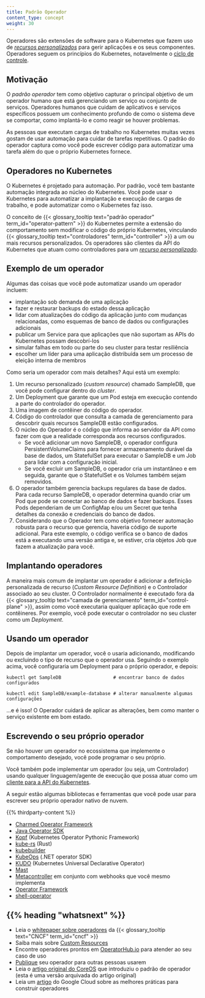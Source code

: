 ```yaml
---
title: Padrão Operador
content_type: concept
weight: 30
---
```


<!-- overview -->

Operadores são extensões de software para o Kubernetes que fazem uso de [*recursos personalizados*](/docs/concepts/extend-kubernetes/api-extension/custom-resources/) para gerir aplicações e os seus componentes. Operadores seguem os princípios do Kubernetes, notavelmente o [ciclo de controle](/pt-br/docs/concepts/architecture/controller/).




<!-- body -->

## Motivação

O *padrão operador* tem como objetivo capturar o principal objetivo de um operador humano que está gerenciando um serviço ou conjunto de serviços. Operadores humanos que cuidam de aplicativos e serviços específicos possuem um conhecimento profundo de como o sistema deve se comportar, como implantá-lo e como reagir se houver problemas.

As pessoas que executam cargas de trabalho no Kubernetes muitas vezes gostam de usar automação para cuidar de tarefas repetitivas. O padrão do operador captura como você pode escrever código para automatizar uma tarefa além do que o próprio Kubernetes fornece.

## Operadores no Kubernetes

O Kubernetes é projetado para automação. Por padrão, você tem bastante automação integrada ao núcleo do Kubernetes. Você pode usar o Kubernetes para automatizar a implantação e execução de cargas de trabalho, e pode automatizar como o Kubernetes faz isso.

O conceito de {{< glossary_tooltip text="padrão operador" term_id="operator-pattern" >}} do Kubernetes permite a extensão do comportamento sem modificar o código do próprio Kubernetes, vinculando {{< glossary_tooltip text="controladores" term_id="controller" >}} a um ou mais recursos personalizados.
Os operadores são clientes da API do Kubernetes que atuam como controladores para um [*recurso personalizado*](/docs/concepts/api-extension/custom-resources/).

## Exemplo de um operador

Algumas das coisas que você pode automatizar usando um operador incluem:

* implantação sob demanda de uma aplicação
* fazer e restaurar backups do estado dessa aplicação
* lidar com atualizações do código da aplicação junto com mudanças relacionadas, como esquemas de banco de dados ou configurações adicionais
* publicar um Service para que aplicações que não suportam as APIs do Kubernetes possam descobrí-los
* simular falhas em todo ou parte do seu cluster para testar resiliência
* escolher um líder para uma aplicação distribuída sem um processo de eleição interna de membros

Como seria um operador com mais detalhes? Aqui está um exemplo:

1. Um recurso personalizado (*custom resource*) chamado SampleDB, que você pode configurar dentro do *cluster*.
2. Um Deployment que garante que um Pod esteja em execução contendo a parte do controlador do operador.
3. Uma imagem de contêiner do código do operador.
4. Código do controlador que consulta a camada de gerenciamento para descobrir quais recursos SampleDB estão configurados.
5. O núcleo do Operador é o código que informa ao servidor da API como fazer com que a realidade corresponda aos recursos configurados.
   * Se você adicionar um novo SampleDB, o operador configura PersistentVolumeClaims para fornecer armazenamento durável da base de dados, um StatefulSet para executar o SampleDB e um Job para lidar com a configuração inicial.
   * Se você excluir um SampleDB, o operador cria um instantâneo e em seguida, garante que o StatefulSet e os Volumes também sejam removidos.
6. O operador também gerencia backups regulares da base de dados. Para cada recurso SampleDB, o operador determina quando criar um Pod que pode se conectar ao banco de dados e fazer backups. Esses Pods dependeriam de um ConfigMap e/ou um Secret que tenha detalhes da conexão e credenciais do banco de dados.
7. Considerando que o Operador tem como objetivo fornecer automação robusta para o recurso que gerencia, haveria código de suporte adicional. Para este exemplo, o código verifica se o banco de dados está a executando uma versão antiga e, se estiver, cria objetos Job que fazem a atualização para você.

## Implantando operadores

A maneira mais comum de implantar um operador é adicionar a definição personalizada de recurso (*Custom Resource Definition*) e o Controlador associado ao seu cluster.
O Controlador normalmente é executado fora da {{< glossary_tooltip text="camada de gerenciamento" term_id="control-plane" >}}, assim como você executaria qualquer aplicação que rode em contêineres.
Por exemplo, você pode executar o controlador no seu cluster como um *Deployment*.

## Usando um operador

Depois de implantar um operador, você o usaria adicionando, modificando ou excluindo o tipo de recurso que o operador usa. Seguindo o exemplo acima,
você configuraria um Deployment para o próprio operador, e depois:

```shell
kubectl get SampleDB                   # encontrar banco de dados configurados

kubectl edit SampleDB/example-database # alterar manualmente algumas configurações
```

&hellip;e é isso! O Operador cuidará de aplicar as alterações, bem como manter o serviço existente em bom estado.

## Escrevendo o seu próprio operador

Se não houver um operador no ecossistema que implemente o comportamento desejado, você pode programar o seu próprio.

Você também pode implementar um operador (ou seja, um Controlador) usando qualquer linguagem/agente de execução que possa atuar como um [cliente para a API do Kubernetes](/docs/reference/using-api/client-libraries/).

A seguir estão algumas bibliotecas e ferramentas que você pode usar para escrever seu próprio operador nativo de nuvem.

{{% thirdparty-content %}}

* [Charmed Operator Framework](https://juju.is/)
* [Java Operator SDK](https://github.com/java-operator-sdk/java-operator-sdk)
* [Kopf](https://github.com/nolar/kopf) (Kubernetes Operator Pythonic Framework)
* [kube-rs](https://kube.rs/) (Rust)
* [kubebuilder](https://book.kubebuilder.io/)
* [KubeOps](https://buehler.github.io/dotnet-operator-sdk/) (.NET operator SDK)
* [KUDO](https://kudo.dev/) (Kubernetes Universal Declarative Operator)
* [Mast](https://docs.ansi.services/mast/user_guide/operator/)
* [Metacontroller](https://metacontroller.github.io/metacontroller/intro.html) em conjunto com webhooks que você mesmo implementa
* [Operator Framework](https://operatorframework.io)
* [shell-operator](https://github.com/flant/shell-operator)

## {{% heading "whatsnext" %}} 


* Leia o [whitepaper sobre operadores](https://github.com/cncf/tag-app-delivery/blob/eece8f7307f2970f46f100f51932db106db46968/operator-wg/whitepaper/Operator-WhitePaper_v1-0.md) da {{< glossary_tooltip text="CNCF" term_id="cncf" >}}
* Saiba mais sobre [Custom Resources](/docs/concepts/extend-kubernetes/api-extension/custom-resources/)
* Encontre operadores prontos em [OperatorHub.io](https://operatorhub.io/) para atender ao seu caso de uso
* [Publique](https://operatorhub.io/) seu operador para outras pessoas usarem
* Leia o [artigo original do CoreOS](https://web.archive.org/web/20170129131616/https://coreos.com/blog/introducing-operators.html)
  que introduziu o padrão de operador (esta é uma versão arquivada do artigo original)
* Leia um [artigo](https://cloud.google.com/blog/products/containers-kubernetes/best-practices-for-building-kubernetes-operators-and-stateful-apps)
  do Google Cloud sobre as melhores práticas para construir operadores

